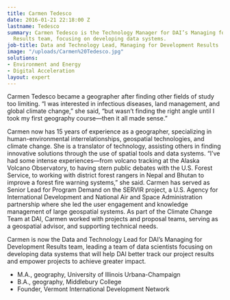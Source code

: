 ```yaml
---
title: Carmen Tedesco
date: 2016-01-21 22:18:00 Z
lastname: Tedesco
summary: Carmen Tedesco is the Technology Manager for DAI’s Managing for Development
  Results team, focusing on developing data systems.
job-title: Data and Technology Lead, Managing for Development Results
image: "/uploads/Carmen%20Tedesco.jpg"
solutions:
- Environment and Energy
- Digital Acceleration
layout: expert
---
```


Carmen Tedesco became a geographer after finding other fields of study too limiting. “I was interested in infectious diseases, land management, and global climate change,” she said, “but wasn’t finding the right angle until I took my first geography course—then it all made sense.” 

Carmen now has 15 years of experience as a geographer, specializing in human-environmental interrelationships, geospatial technologies, and climate change. She is a translator of technology, assisting others in finding innovative solutions through the use of spatial tools and data systems. “I’ve had some intense experiences—from volcano tracking at the Alaska Volcano Observatory, to having stern public debates with the U.S. Forest Service, to working with district forest rangers in Nepal and Bhutan to improve a forest fire warning systems,” she said. Carmen has served as Senior Lead for Program Demand on the SERVIR project, a U.S. Agency for International Development and National Air and Space Administration partnership where she led the user engagement and knowledge management of large geospatial systems. As part of the Climate Change Team at DAI, Carmen worked with projects and proposal teams, serving as a geospatial advisor, and supporting technical needs. 

Carmen is now the Data and Technology Lead for DAI’s Managing for Development Results team, leading a team of data scientists focusing on developing data systems that will help DAI better track our project results and empower projects to achieve greater impact.

* M.A., geography, University of Illinois Urbana-Champaign
* B.A., geography, Middlebury College
* Founder, Vermont International Development Network